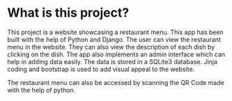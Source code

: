 # What is this project?

This project is a website showcasing a restaurant menu. This app has been built with the help of Python and Django. The user can view the restaurant menu in the website. They can also view the description of each dish by clicking on the dish. The app also implements an admin interface which can help in adding data easily. The data is stored in a SQLite3 database. Jinja coding and bootstrap is used to add visual appeal to the website.

The restaurant menu can also be accessed by scanning the QR Code made with the help of python.